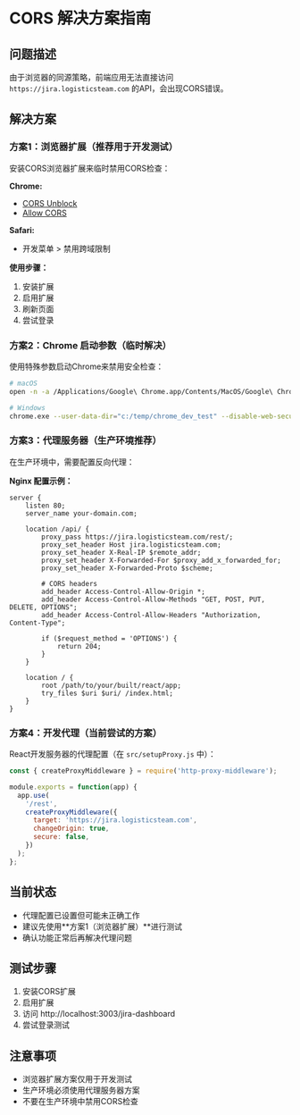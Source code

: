# CORS 解决方案指南

## 问题描述
由于浏览器的同源策略，前端应用无法直接访问 `https://jira.logisticsteam.com` 的API，会出现CORS错误。

## 解决方案

### 方案1：浏览器扩展（推荐用于开发测试）
安装CORS浏览器扩展来临时禁用CORS检查：

**Chrome:**
- [CORS Unblock](https://chrome.google.com/webstore/detail/cors-unblock/lfhmikememgdcahcdlaciloancbhjino)
- [Allow CORS](https://chrome.google.com/webstore/detail/allow-cors-access-control/lhobafahddgcelffkeicbaginigeejlf)

**Safari:**
- 开发菜单 > 禁用跨域限制

**使用步骤：**
1. 安装扩展
2. 启用扩展
3. 刷新页面
4. 尝试登录

### 方案2：Chrome 启动参数（临时解决）
使用特殊参数启动Chrome来禁用安全检查：

```bash
# macOS
open -n -a /Applications/Google\ Chrome.app/Contents/MacOS/Google\ Chrome --args --user-data-dir="/tmp/chrome_dev_test" --disable-web-security --disable-features=VizDisplayCompositor

# Windows
chrome.exe --user-data-dir="c:/temp/chrome_dev_test" --disable-web-security --disable-features=VizDisplayCompositor
```

### 方案3：代理服务器（生产环境推荐）
在生产环境中，需要配置反向代理：

**Nginx 配置示例：**
```nginx
server {
    listen 80;
    server_name your-domain.com;
    
    location /api/ {
        proxy_pass https://jira.logisticsteam.com/rest/;
        proxy_set_header Host jira.logisticsteam.com;
        proxy_set_header X-Real-IP $remote_addr;
        proxy_set_header X-Forwarded-For $proxy_add_x_forwarded_for;
        proxy_set_header X-Forwarded-Proto $scheme;
        
        # CORS headers
        add_header Access-Control-Allow-Origin *;
        add_header Access-Control-Allow-Methods "GET, POST, PUT, DELETE, OPTIONS";
        add_header Access-Control-Allow-Headers "Authorization, Content-Type";
        
        if ($request_method = 'OPTIONS') {
            return 204;
        }
    }
    
    location / {
        root /path/to/your/built/react/app;
        try_files $uri $uri/ /index.html;
    }
}
```

### 方案4：开发代理（当前尝试的方案）
React开发服务器的代理配置（在 `src/setupProxy.js` 中）：

```javascript
const { createProxyMiddleware } = require('http-proxy-middleware');

module.exports = function(app) {
  app.use(
    '/rest',
    createProxyMiddleware({
      target: 'https://jira.logisticsteam.com',
      changeOrigin: true,
      secure: false,
    })
  );
};
```

## 当前状态
- 代理配置已设置但可能未正确工作
- 建议先使用**方案1（浏览器扩展）**进行测试
- 确认功能正常后再解决代理问题

## 测试步骤
1. 安装CORS扩展
2. 启用扩展
3. 访问 http://localhost:3003/jira-dashboard
4. 尝试登录测试

## 注意事项
- 浏览器扩展方案仅用于开发测试
- 生产环境必须使用代理服务器方案
- 不要在生产环境中禁用CORS检查
